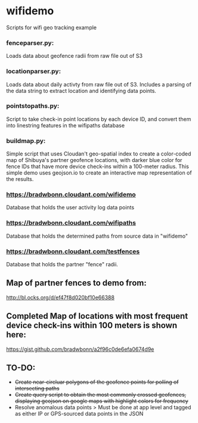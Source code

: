 # wifidemo
Scripts for wifi geo tracking example
### fenceparser.py:
Loads data about geofence radii from raw file out of S3
### locationparser.py:
Loads data about daily activty from raw file out of S3.  Includes a parsing of the data string to extract location and identifying data points.
### pointstopaths.py:
Script to take check-in point locations by each device ID, and convert them into linestring features in the wifipaths database
### buildmap.py:
Simple script that uses Cloudan't geo-spatial index to create a color-coded map of Shibuya's partner geofence locations, with darker blue color for fence IDs that have more device check-ins within a 100-meter radius. This simple demo uses geojson.io to create an interactive map representation of the results.

### https://bradwbonn.cloudant.com/wifidemo
Database that holds the user activity log data points
### https://bradwbonn.cloudant.com/wifipaths
Database that holds the determined paths from source data in "wifidemo"
### https://bradwbonn.cloudant.com/testfences
Database that holds the partner "fence" radii.

## Map of partner fences to demo from:
http://bl.ocks.org/d/ef47f8d020bf10e66388

## Completed Map of locations with most frequent device check-ins within 100 meters is shown here:
https://gist.github.com/bradwbonn/a2f96c0de6efa0674d9e

## TO-DO:
* ~~Create near-circluar polygons of the geofence points for polling of intersecting paths~~
* ~~Create query script to obtain the most commonly crossed geofences, displaying geojson on google maps with highlight colors for frequency~~
* Resolve anomalous data points > Must be done at app level and tagged as either IP or GPS-sourced data points in the JSON

